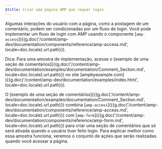 ```yaml
---
$title: Criar uma página AMP que requer login
---
```

Algumas interações do usuário com a página, como a postagem de um comentário, podem ser condicionadas por um fluxo de login. Você pode implementar um fluxo de login com AMP usando o componente [`amp-access`]({{g.doc('/content/amp-dev/documentation/components/reference/amp-access.md', locale=doc.locale).url.path}}).

Dica: Para uma amostra de implementação, acesse o [exemplo de uma seção de comentários]({{g.doc('/content/amp-dev/documentation/examples/documentation/Comment_Section.md', locale=doc.locale).url.path}}) no site [ampbyexample.com]({{g.doc('/content/amp-dev/documentation/examples/index.html', locale=doc.locale).url.path}}).

O [exemplo de uma seção de comentários]({{g.doc('/content/amp-dev/documentation/examples/documentation/Comment_Section.md', locale=doc.locale).url.path}}) combina [`amp-access`]({{g.doc('/content/amp-dev/documentation/components/reference/amp-access.md', locale=doc.locale).url.path}}) com [`amp-form`]({{g.doc('/content/amp-dev/documentation/components/reference/amp-form.md', locale=doc.locale).url.path}}) para criar uma seção de comentários que só será ativada quando o usuário tiver feito login. Para explicar melhor como essa amostra funciona, veremos o conjunto de ações que serão realizadas quando você acessar a página.
